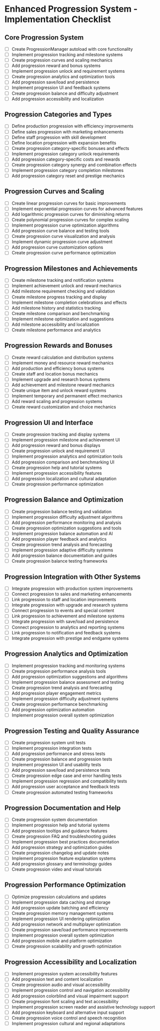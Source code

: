 # Enhanced Progression System - Implementation Checklist

## Core Progression System
- [ ] Create ProgressionManager autoload with core functionality
- [ ] Implement progression tracking and milestone systems
- [ ] Create progression curves and scaling mechanics
- [ ] Add progression reward and bonus systems
- [ ] Implement progression unlock and requirement systems
- [ ] Create progression analytics and optimization tools
- [ ] Add progression save/load and persistence
- [ ] Implement progression UI and feedback systems
- [ ] Create progression balance and difficulty adjustment
- [ ] Add progression accessibility and localization

## Progression Categories and Types
- [ ] Define production progression with efficiency improvements
- [ ] Define sales progression with marketing enhancements
- [ ] Define staff progression with skill development
- [ ] Define location progression with expansion benefits
- [ ] Create progression category-specific bonuses and effects
- [ ] Implement progression category unlock requirements
- [ ] Add progression category-specific costs and rewards
- [ ] Create progression category synergy and combination effects
- [ ] Implement progression category completion milestones
- [ ] Add progression category reset and prestige mechanics

## Progression Curves and Scaling
- [ ] Create linear progression curves for basic improvements
- [ ] Implement exponential progression curves for advanced features
- [ ] Add logarithmic progression curves for diminishing returns
- [ ] Create polynomial progression curves for complex scaling
- [ ] Implement progression curve optimization algorithms
- [ ] Add progression curve balance and testing tools
- [ ] Create progression curve visualization and analysis
- [ ] Implement dynamic progression curve adjustment
- [ ] Add progression curve customization options
- [ ] Create progression curve performance optimization

## Progression Milestones and Achievements
- [ ] Create milestone tracking and notification systems
- [ ] Implement achievement unlock and reward mechanics
- [ ] Add milestone requirement checking and validation
- [ ] Create milestone progress tracking and display
- [ ] Implement milestone completion celebrations and effects
- [ ] Add milestone history and statistics tracking
- [ ] Create milestone comparison and benchmarking
- [ ] Implement milestone optimization and suggestions
- [ ] Add milestone accessibility and localization
- [ ] Create milestone performance and analytics

## Progression Rewards and Bonuses
- [ ] Create reward calculation and distribution systems
- [ ] Implement money and resource reward mechanics
- [ ] Add production and efficiency bonus systems
- [ ] Create staff and location bonus mechanics
- [ ] Implement upgrade and research bonus systems
- [ ] Add achievement and milestone reward mechanics
- [ ] Create unique item and unlock reward systems
- [ ] Implement temporary and permanent effect mechanics
- [ ] Add reward scaling and progression systems
- [ ] Create reward customization and choice mechanics

## Progression UI and Interface
- [ ] Create progression tracking and display systems
- [ ] Implement progression milestone and achievement UI
- [ ] Add progression reward and bonus displays
- [ ] Create progression unlock and requirement UI
- [ ] Implement progression analytics and optimization tools
- [ ] Add progression comparison and benchmarking UI
- [ ] Create progression help and tutorial systems
- [ ] Implement progression accessibility features
- [ ] Add progression localization and cultural adaptation
- [ ] Create progression performance optimization

## Progression Balance and Optimization
- [ ] Create progression balance testing and validation
- [ ] Implement progression difficulty adjustment algorithms
- [ ] Add progression performance monitoring and analysis
- [ ] Create progression optimization suggestions and tools
- [ ] Implement progression balance automation and AI
- [ ] Add progression player feedback and analytics
- [ ] Create progression trend analysis and forecasting
- [ ] Implement progression adaptive difficulty systems
- [ ] Add progression balance documentation and guides
- [ ] Create progression balance testing frameworks

## Progression Integration with Other Systems
- [ ] Integrate progression with production system improvements
- [ ] Connect progression to sales and marketing enhancements
- [ ] Link progression to staff and location improvements
- [ ] Integrate progression with upgrade and research systems
- [ ] Connect progression to events and special content
- [ ] Link progression to achievement and milestone systems
- [ ] Integrate progression with save/load and persistence
- [ ] Connect progression to analytics and reporting systems
- [ ] Link progression to notification and feedback systems
- [ ] Integrate progression with prestige and endgame systems

## Progression Analytics and Optimization
- [ ] Implement progression tracking and monitoring systems
- [ ] Create progression performance analysis tools
- [ ] Add progression optimization suggestions and algorithms
- [ ] Implement progression balance assessment and testing
- [ ] Create progression trend analysis and forecasting
- [ ] Add progression player engagement metrics
- [ ] Implement progression difficulty adjustment systems
- [ ] Create progression performance benchmarking
- [ ] Add progression optimization automation
- [ ] Implement progression overall system optimization

## Progression Testing and Quality Assurance
- [ ] Create progression system unit tests
- [ ] Implement progression integration tests
- [ ] Add progression performance and stress tests
- [ ] Create progression balance and progression tests
- [ ] Implement progression UI and usability tests
- [ ] Add progression save/load and persistence tests
- [ ] Create progression edge case and error handling tests
- [ ] Implement progression regression and compatibility tests
- [ ] Add progression user acceptance and feedback tests
- [ ] Create progression automated testing frameworks

## Progression Documentation and Help
- [ ] Create progression system documentation
- [ ] Implement progression help and tutorial systems
- [ ] Add progression tooltips and guidance features
- [ ] Create progression FAQ and troubleshooting guides
- [ ] Implement progression best practices documentation
- [ ] Add progression strategy and optimization guides
- [ ] Create progression changelog and update notes
- [ ] Implement progression feature explanation systems
- [ ] Add progression glossary and terminology guides
- [ ] Create progression video and visual tutorials

## Progression Performance Optimization
- [ ] Optimize progression calculations and updates
- [ ] Implement progression data caching and storage
- [ ] Add progression update batching and efficiency
- [ ] Create progression memory management systems
- [ ] Implement progression UI rendering optimization
- [ ] Add progression network and multiplayer optimization
- [ ] Create progression save/load performance improvements
- [ ] Implement progression overall system optimization
- [ ] Add progression mobile and platform optimization
- [ ] Create progression scalability and growth optimization

## Progression Accessibility and Localization
- [ ] Implement progression system accessibility features
- [ ] Add progression text and content localization
- [ ] Create progression audio and visual accessibility
- [ ] Implement progression control and navigation accessibility
- [ ] Add progression colorblind and visual impairment support
- [ ] Create progression font scaling and text accessibility
- [ ] Implement progression screen reader and assistive technology support
- [ ] Add progression keyboard and alternative input support
- [ ] Create progression voice control and speech recognition
- [ ] Implement progression cultural and regional adaptations 